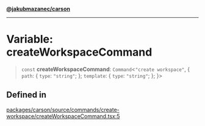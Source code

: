 [**@jakubmazanec/carson**](../README.md)

---

# Variable: createWorkspaceCommand

> `const` **createWorkspaceCommand**: `Command`\<`"create workspace"`, \{ `path`: \{ `type`:
> `"string"`; \}; `template`: \{ `type`: `"string"`; \}; \}\>

## Defined in

[packages/carson/source/commands/create-workspace/createWorkspaceCommand.tsx:5](https://github.com/jakubmazanec/tools/blob/a4967209f10f2b04ade958bd873ac46f1290cee7/packages/carson/source/commands/create-workspace/createWorkspaceCommand.tsx#L5)
